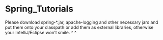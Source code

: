 # Spring_Tutorials

Please download spring-*.jar, apache-logging and other necessary jars and put them onto your classpath or add them as external libraries, otherwise your IntelliJ/Eclipse won't smile. ^ ^